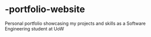 # -portfolio-website
Personal portfolio showcasing my projects and skills as a Software Engineering student at UoW
